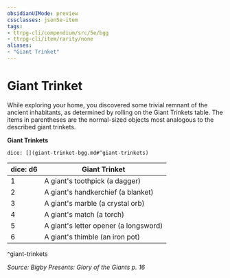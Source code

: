 ```yaml
---
obsidianUIMode: preview
cssclasses: json5e-item
tags:
- ttrpg-cli/compendium/src/5e/bgg
- ttrpg-cli/item/rarity/none
aliases: 
- "Giant Trinket"
---
```

# Giant Trinket


While exploring your home, you discovered some trivial remnant of the ancient inhabitants, as determined by rolling on the Giant Trinkets table. The items in parentheses are the normal-sized objects most analogous to the described giant trinkets.

**Giant Trinkets**

`dice: [](giant-trinket-bgg.md#^giant-trinkets)`

| dice: d6 | Giant Trinket |
|----------|---------------|
| 1 | A giant's toothpick (a dagger) |
| 2 | A giant's handkerchief (a blanket) |
| 3 | A giant's marble (a crystal orb) |
| 4 | A giant's match (a torch) |
| 5 | A giant's letter opener (a longsword) |
| 6 | A giant's thimble (an iron pot) |
^giant-trinkets

*Source: Bigby Presents: Glory of the Giants p. 16*